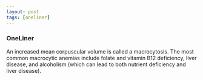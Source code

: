 ```yaml
---
layout: post
tags: [oneliner]
---
```



### OneLiner

An increased mean corpuscular volume is called a macrocytosis. The most common macrocytic anemias include folate and vitamin B12 deficiency, liver disease, and alcoholism (which can lead to both nutrient deficiency and liver disease).
